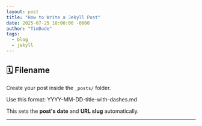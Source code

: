 ```yaml
---
layout: post
title: "How to Write a Jekyll Post"
date: 2025-07-25 10:00:00 -0000
author: "TimDude"
tags:
  - blog
  - jekyll
---
```

## 🗓️ Filename

Create your post inside the `_posts/` folder.

Use this format: YYYY-MM-DD-title-with-dashes.md

This sets the **post's date** and **URL slug** automatically.

---
